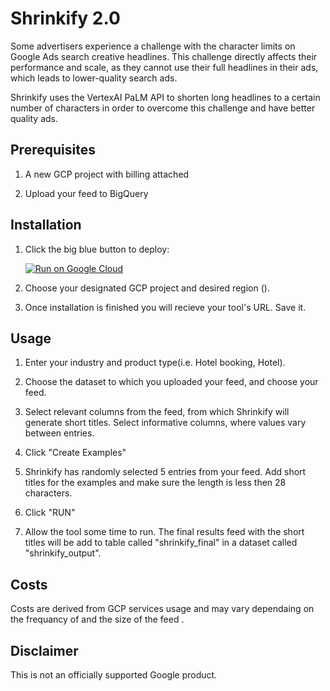 # Shrinkify 2.0
Some advertisers experience a challenge with the character limits on Google Ads search creative headlines. 
This challenge directly affects their performance and scale, as they cannot use their full headlines in their ads, which leads to lower-quality search ads.

Shrinkify uses the VertexAI PaLM API to shorten long headlines to a certain number of characters in order to overcome this challenge and have better quality ads.

## Prerequisites

1. A new GCP project with billing attached

1. Upload your feed to BigQuery


## Installation

1. Click the big blue button to deploy:
   
   [![Run on Google Cloud](https://deploy.cloud.run/button.svg)](https://deploy.cloud.run)

1. Choose your designated GCP project and desired region ().

1. Once installation is finished you will recieve your tool's URL. Save it.


## Usage

1. Enter your industry and product type(i.e. Hotel booking, Hotel).

1. Choose the dataset to which you uploaded your feed, and choose your feed.

1. Select relevant columns from the feed, from which Shrinkify will generate short titles. Select informative columns, where values vary between entries.

1. Click "Create Examples"

1. Shrinkify has randomly selected 5 entries from your feed. Add short titles for the examples and make sure the length is less then 28 characters.

1. Click "RUN"

1. Allow the tool some time to run. The final results feed with the short titles will be add to table called "shrinkify_final" in a dataset called "shrinkify_output".


## Costs

Costs are derived from GCP services usage and may vary dependaing on the frequancy of and the size of the feed .

## Disclaimer
This is not an officially supported Google product.